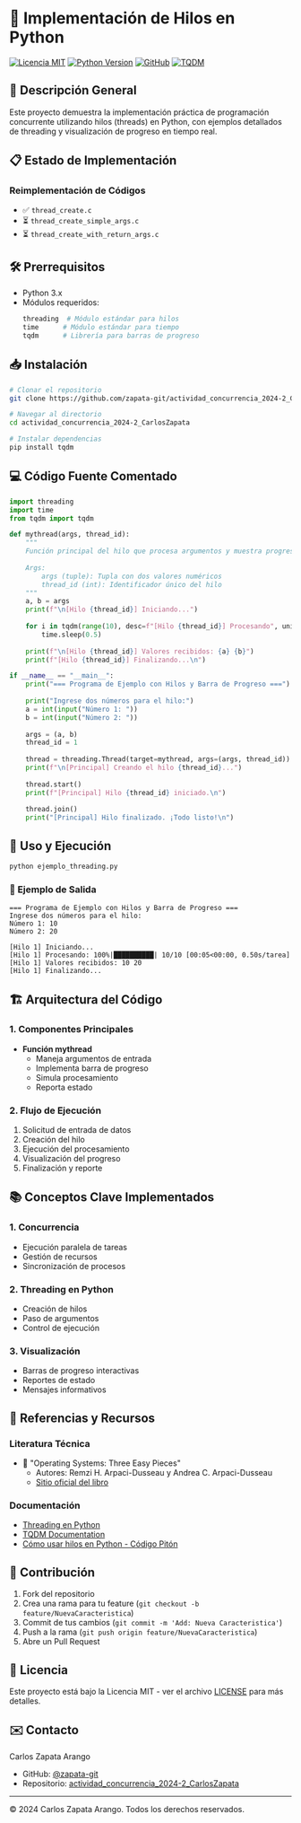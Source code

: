 # 🧵 Implementación de Hilos en Python

[![Licencia MIT](https://img.shields.io/badge/Licencia-MIT-green.svg)](https://opensource.org/licenses/MIT)
[![Python Version](https://img.shields.io/badge/python-3.x-blue.svg)](https://www.python.org/downloads/)
[![GitHub](https://img.shields.io/badge/GitHub-zapata--git-darkgreen.svg)](https://github.com/zapata-git)
[![TQDM](https://img.shields.io/badge/TQDM-latest-orange.svg)](https://github.com/tqdm/tqdm)

## 🎯 Descripción General
Este proyecto demuestra la implementación práctica de programación concurrente utilizando hilos (threads) en Python, con ejemplos detallados de threading y visualización de progreso en tiempo real.

## 📋 Estado de Implementación

### Reimplementación de Códigos
- ✅ `thread_create.c`
- ⏳ `thread_create_simple_args.c`
- ⏳ `thread_create_with_return_args.c`

## 🛠️ Prerrequisitos

- Python 3.x
- Módulos requeridos:
  ```python
  threading  # Módulo estándar para hilos
  time      # Módulo estándar para tiempo
  tqdm      # Librería para barras de progreso
  ```

## 📥 Instalación

```bash
# Clonar el repositorio
git clone https://github.com/zapata-git/actividad_concurrencia_2024-2_CarlosZapata.git

# Navegar al directorio
cd actividad_concurrencia_2024-2_CarlosZapata

# Instalar dependencias
pip install tqdm
```

## 💻 Código Fuente Comentado

```python
import threading
import time
from tqdm import tqdm

def mythread(args, thread_id):
    """
    Función principal del hilo que procesa argumentos y muestra progreso
    
    Args:
        args (tuple): Tupla con dos valores numéricos
        thread_id (int): Identificador único del hilo
    """
    a, b = args
    print(f"\n[Hilo {thread_id}] Iniciando...")
    
    for i in tqdm(range(10), desc=f"[Hilo {thread_id}] Procesando", unit="tarea"):
        time.sleep(0.5)
    
    print(f"\n[Hilo {thread_id}] Valores recibidos: {a} {b}")
    print(f"[Hilo {thread_id}] Finalizando...\n")

if __name__ == "__main__":
    print("=== Programa de Ejemplo con Hilos y Barra de Progreso ===")
    
    print("Ingrese dos números para el hilo:")
    a = int(input("Número 1: "))
    b = int(input("Número 2: "))
    
    args = (a, b)
    thread_id = 1
    
    thread = threading.Thread(target=mythread, args=(args, thread_id))
    print(f"\n[Principal] Creando el hilo {thread_id}...")
    
    thread.start()
    print(f"[Principal] Hilo {thread_id} iniciado.\n")
    
    thread.join()
    print("[Principal] Hilo finalizado. ¡Todo listo!\n")
```

## 🚀 Uso y Ejecución

```bash
python ejemplo_threading.py
```

### 📝 Ejemplo de Salida
```
=== Programa de Ejemplo con Hilos y Barra de Progreso ===
Ingrese dos números para el hilo:
Número 1: 10
Número 2: 20

[Hilo 1] Iniciando...
[Hilo 1] Procesando: 100%|██████████| 10/10 [00:05<00:00, 0.50s/tarea]
[Hilo 1] Valores recibidos: 10 20
[Hilo 1] Finalizando...
```

## 🏗️ Arquitectura del Código

### 1. Componentes Principales
- **Función mythread**
  - Maneja argumentos de entrada
  - Implementa barra de progreso
  - Simula procesamiento
  - Reporta estado

### 2. Flujo de Ejecución
1. Solicitud de entrada de datos
2. Creación del hilo
3. Ejecución del procesamiento
4. Visualización del progreso
5. Finalización y reporte

## 📚 Conceptos Clave Implementados

### 1. Concurrencia
- Ejecución paralela de tareas
- Gestión de recursos
- Sincronización de procesos

### 2. Threading en Python
- Creación de hilos
- Paso de argumentos
- Control de ejecución

### 3. Visualización
- Barras de progreso interactivas
- Reportes de estado
- Mensajes informativos

## 📖 Referencias y Recursos

### Literatura Técnica
- 📘 "Operating Systems: Three Easy Pieces"
  - Autores: Remzi H. Arpaci-Dusseau y Andrea C. Arpaci-Dusseau
  - [Sitio oficial del libro](http://pages.cs.wisc.edu/~remzi/OSTEP/)

### Documentación
- [Threading en Python](https://docs.python.org/3/library/threading.html)
- [TQDM Documentation](https://tqdm.github.io/)
- [Cómo usar hilos en Python - Código Pitón](https://www.codigopiton.com/como-usar-hilos-o-threads-en-python/)

## 🤝 Contribución

1. Fork del repositorio
2. Crea una rama para tu feature (`git checkout -b feature/NuevaCaracteristica`)
3. Commit de tus cambios (`git commit -m 'Add: Nueva Caracteristica'`)
4. Push a la rama (`git push origin feature/NuevaCaracteristica`)
5. Abre un Pull Request

## 📝 Licencia

Este proyecto está bajo la Licencia MIT - ver el archivo [LICENSE](LICENSE) para más detalles.

## ✉️ Contacto

Carlos Zapata Arango
- GitHub: [@zapata-git](https://github.com/zapata-git)
- Repositorio: [actividad_concurrencia_2024-2_CarlosZapata](https://github.com/zapata-git/actividad_concurrencia_2024-2_CarlosZapata)

---
© 2024 Carlos Zapata Arango. Todos los derechos reservados.
